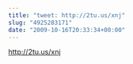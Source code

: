 ```yaml
---
title: "tweet: http://2tu.us/xnj"
slug: "4925283171"
date: "2009-10-16T20:33:34+00:00"
---
```

http://2tu.us/xnj